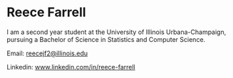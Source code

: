 # Reece Farrell
I am a second year student at the University of Illinois Urbana-Champaign, pursuing a Bachelor of
Science in Statistics and Computer Science. 

Email: reecejf2@illinois.edu

Linkedin: www.linkedin.com/in/reece-farrell
